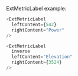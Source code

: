 ExtMetricLabel example:

```js
<ExtMetricLabel
  leftContent={542}
  rightContent="Power"
/>
```

```js
<ExtMetricLabel
  inverse
  leftContent="Elevation"
  rightContent={3524}
/>
```
